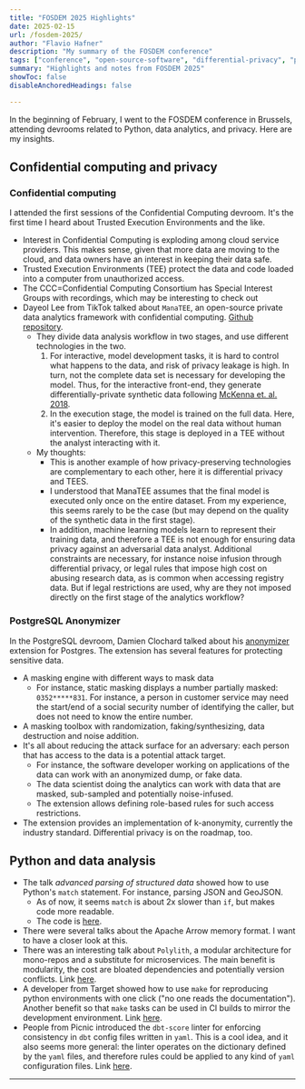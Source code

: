 ```yaml
---
title: "FOSDEM 2025 Highlights"
date: 2025-02-15
url: /fosdem-2025/
author: "Flavio Hafner"
description: "My summary of the FOSDEM conference"
tags: ["conference", "open-source-software", "differential-privacy", "python"]
summary: "Highlights and notes from FOSDEM 2025"
showToc: false 
disableAnchoredHeadings: false

---
```


In the beginning of February, I went to the FOSDEM conference in Brussels, attending devrooms related to Python, data analytics, and privacy. Here are my insights.

## Confidential computing and privacy

### Confidential computing
I attended the first sessions of the Confidential Computing devroom. It's the first time I heard about Trusted Execution Environments and the like. 
- Interest in Confidential Computing is exploding among cloud service providers. This makes sense, given that more data are moving to the cloud, and data owners have an interest in keeping their data safe. 
- Trusted Execution Environments (TEE) protect the data and code loaded into a computer from unauthorized access. 
- The CCC=Confidential Computing Consortium has Special Interest Groups with recordings, which may be interesting to check out
- Dayeol Lee from TikTok talked about `ManaTEE`, an open-source private data analytics framework with confidential computing. [Github repository](https://github.com/manatee-project/manatee).
    - They divide data analysis workflow in two stages, and use different technologies in the two.
        1. For interactive, model development tasks, it is hard to control what happens to the data, and risk of privacy leakage is high. In turn, not the complete data set is necessary for developing the model. Thus, for the interactive front-end, they generate differentially-private synthetic data following [McKenna et. al. 2018](https://arxiv.org/pdf/2108.04978). 
        2. In the execution stage, the model is trained on the full data. Here, it's easier to deploy the model on the real data without human intervention. Therefore, this stage is deployed in a TEE without the analyst interacting with it. 
    - My thoughts:
        - This is another example of how privacy-preserving technologies are complementary to each other, here it is differential privacy and TEES.
        - I understood that ManaTEE assumes that the final model is executed only once on the entire dataset. From my experience, this seems rarely to be the case (but may depend on the quality of the synthetic data in the first stage). 
        - In addition, machine learning models learn to represent their training data, and therefore a TEE is not enough for ensuring data privacy against an adversarial data analyst. Additional constraints are necessary, for instance noise infusion through differential privacy, or legal rules that impose high cost on abusing research data, as is common when accessing registry data. But if legal restrictions are used, why are they not imposed directly on the first stage of the analytics workflow? 

### PostgreSQL Anonymizer
In the PostgreSQL devroom, Damien Clochard talked about his [anonymizer](https://gitlab.com/dalibo/postgresql_anonymizer) extension for Postgres.
The extension has several features for protecting sensitive data. 
- A masking engine with different ways to mask data
    - For instance, static masking displays a number partially masked: `0352*****831`. For instance, a person in customer service may need the start/end of a social security number of identifying the caller, but does not need to know the entire number.
- A masking toolbox with randomization, faking/synthesizing, data destruction and noise addition.
- It's all about reducing the attack surface for an adversary: each person that has access to the data is a potential attack target.
    - For instance, the software developer working on applications of the data can work with an anonymized dump, or fake data.
    - The data scientist doing the analytics can work with data that are masked, sub-sampled and potentially noise-infused.
    - The extension allows defining role-based rules for such access restrictions.
- The extension provides an implementation of k-anonymity, currently the industry standard. Differential privacy is on the roadmap, too.


## Python and data analysis
- The talk *advanced parsing of structured data* showed how to use Python's `match` statement. For instance, parsing JSON and GeoJSON. 
    - As of now, it seems `match` is about 2x slower than `if`, but makes code more readable.
    - The code is [here](https://github.com/eGenix/egenix-advanced-match-parsing).
- There were several talks about the Apache Arrow memory format. I want to have a closer look at this.
- There was an interesting talk about `Polylith`, a modular architecture for mono-repos and a substitute for microservices. The main benefit is modularity, the cost are bloated dependencies and potentially version conflicts. Link [here](https://github.com/DavidVujic/python-polylith).
- A developer from Target showed how to use `make` for reproducing python environments with one click ("no one reads the documentation"). Another benefit so that `make` tasks can be used in CI builds to mirror the development environment. Link [here](https://tech.target.com/blog/make-python-devex).
- People from Picnic introduced the `dbt-score` linter for enforcing consistency in `dbt` config files written in `yaml`. This is a cool idea, and it also seems more general: the linter operates on the dictionary defined by the `yaml` files, and therefore rules could be applied to any kind of `yaml` configuration files. Link [here](https://dbt-score.picnic.tech/).





---
